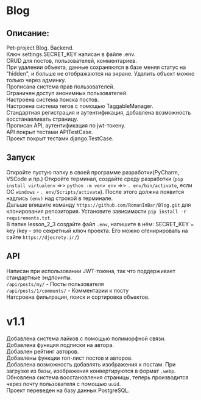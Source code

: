 # Blog
## Описание:
Pet-project Blog. Backend.  
Ключ settings.SECRET_KEY написан в файле .env.  
CRUD для постов, пользователей, комментариев.  
При удалении объектa, данные сохраняются в базе меняя статус на "hidden", и больше не отображаются на экране. Удалить объект можно только через админку.  
Прописана система прав пользователей.  
Ограничен доступ анонимных пользователей.  
Настроена система поиска постов.  
Настроена система тегов с помощью TaggableManager.  
Стандартная регистрация и аутентификация, добавлена возможность восстанавливать страницу.  
Прописан API, аутентификация по jwt-токену.  
API покрыт тестами APITestCase.  
Проект покрыт тестами django.TestCase.  
## Запуск
Откройте пустую папку в своей программе разработки(PyCharm, VSCode и пр.) 
Откройте терминал, создайте среду разработки (`pip install virtualenv` =>> `python -m venv env` =>> `. env/bin/activate`, если ОС `windows` - `. env/Scripts/activate`). После этого должна появится надпись `(env)` над строкой в терминале.  
Дальше впишите команду `https://github.com/RomanInBar/Blog.git` для клонирования репозитория. 
Установите зависимости `pip install -r requirements.txt`.  
В папке lesson_2_3 создайте файл `.env`, напишите в нём: SECRET_KEY = key (key - это секретный ключ проекта. Его можно сгенирировать на сайте `https://djecrety.ir/`) 
## API
Написан при использовании JWT-токена, так что поддерживает стандартные эндпоинты.  
`/api/posts/my/` - Посты пользователя  
`/api/posts/1/comments/` - Комментарии к посту  
Натсроена фильтрация, поиск и сортировка объектов.  

# v1.1
Добавлена система лайков с помощью полиморфной связи.  
Добавлена функция подписки на автора.  
Добавлен рейтинг авторов.   
Добавлены функции топ-лист постов и авторов.  
Добавлена возможность добавлять изображения к постам. При загрузке из базы, изображения конвертируются в формат `.webp`.  
Обновлена система восстановления страницы, теперь производится через почту пользователя с помощью `uuid`.   
Проект переведен на базу данных PostgreSQL.  



